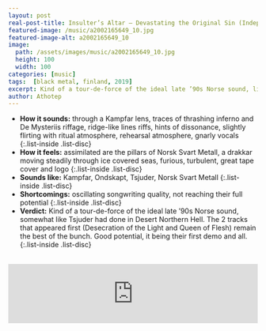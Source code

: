 ```yaml
---
layout: post
real-post-title: Insulter’s Altar – Devastating the Original Sin (Independent, 2019)
featured-image: /music/a2002165649_10.jpg
featured-image-alt: a2002165649_10
image:
  path: /assets/images/music/a2002165649_10.jpg
  height: 100
  width: 100
categories: [music]
tags:  [black metal, finland, 2019]
excerpt: Kind of a tour-de-force of the ideal late ’90s Norse sound, like Tsjuder had done in Desert Northern Hell.
author: Athotep
---
```


* **How it sounds:** through a Kampfar lens, traces of thrashing inferno and De Mysteriis riffage, ridge-like lines riffs, hints of dissonance, slightly flirting with ritual atmosphere, rehearsal atmosphere, gnarly vocals
{:.list-inside .list-disc}  
* **How it feels:** assimilated are the pillars of Norsk Svart Metall, a drakkar moving steadily through ice covered seas, furious, turbulent, great tape cover and logo
{:.list-inside .list-disc}  
* **Sounds like:** Kampfar, Ondskapt, Tsjuder, Norsk Svart Metall
{:.list-inside .list-disc}  
* **Shortcomings:** oscillating songwriting quality, not reaching their full potential
{:.list-inside .list-disc}  
* **Verdict:** Kind of a tour-de-force of the ideal late ’90s Norse sound, somewhat like Tsjuder had done in Desert Northern Hell. The 2 tracks that appeared first (Desecration of the Light and Queen of Flesh) remain the best of the bunch. Good potential, it being their first demo and all.
{:.list-inside .list-disc}  
<br>
<iframe style="border: 0; width: 100%; height: 120px;" src="https://bandcamp.com/EmbeddedPlayer/album=1097926221/size=large/bgcol=ffffff/linkcol=0687f5/tracklist=false/artwork=small/transparent=true/" seamless><a href="http://insultersaltar.bandcamp.com/album/devastating-the-original-sin">Devastating the Original Sin by Insulter&#39;s Altar</a></iframe>